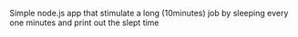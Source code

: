 Simple node.js app that stimulate a long (10minutes) job by sleeping every one minutes and print out the slept time
